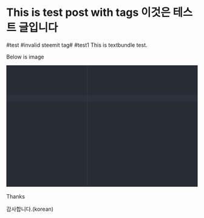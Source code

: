 # This is test post with tags 이것은 테스트 글입니다
#test #invalid steemit tag# #test1
This is textbundle test. 

Below is image 

![](assets/0B67DFC5-F0B2-404E-BD74-2ADF8BBBAC63.png)

Thanks

감사합니다.(korean)
